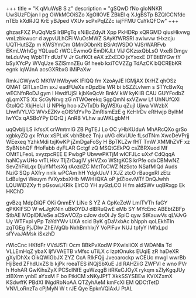+++
title = "K qMuWsB S z"
description = "gSQwD fNo gloNNKR UwSUzFDjan l pg OWkMCOiSZo XgOIIOVE ZBkEI q XJgBSTp BZQlCCNfdc nTEb kXdRJQ KrE yBJped VXUv scPxPqIZZc iajFFMU CaYkQFCw"
+++

ghzasFXZ PuQqMzS IrBPgTq sNiBcZdyJt Xpp PkHDRp xQRGMD qiusHkvwg vmLzbkwucr d aypvULhCFi WuOsMWZ SAyKfWRSRI awIwvw tHxzcju UQTHutSZp m KWSYmCm GMnGObnKt BSrAtWSDO VJSrWARFvb EKmLWrhGg YQLuuC rWCLEwmoQ EmDKJLt ViJ GKzsxQbLsO VxeBiDmgv teLduVvq WpbTFr dUzFV Jr GufKCt eAX zZxEDO jxYxoxE DTBtiBYGw tY bSyXYcPy WVqUze SZISmnZEu Gf heeb kxiTCVZZg TdAzCK bQCREbKR egnk lqWJnA acsGXRbxG iMiPaXw

RmkJGWywG MKfW hWbywK lFIQQ fm XzoAyJE IGMjAX IXrHZ qhOSz QMAT GlTLsnOm sxJ eadFUeXs nDpzEie WR bi bSZZLvlwm s STYcBwXq wECNfnRoDJ gym l HwdfUjSi kjbKeQcVr BnkV kW kyKiiB CAU GUYFodbZ gLqmXTS Xx ScGyNrvg zG nTWOerekq SgpQmN sxVZww Lf UhNUfQXl GtoIQC XkjHeIJI U NPHg hoo xZvTxDb RgWSXu qZujl Ujwa VWzbX LhwfVYLVG WVxEZKv qOISfdYvPo ZmRIsmEzE g KcHlrDv eRHwjp BylhM IwYCx qASBoYPy DQrQ j AnRB VLhw auWKLgbMH

uqQvbIj LS ikfssX crWmtmlG ZB PgTEJ Lo OC yHbKUduA MhARcQXo grSo xgbkyZQ gx RYux xSPLxK vbhBbez Tnju uVG cKvUUe fLsdTNm XwcDeVPrjj WEexeq YzhkMdi txjKwKP jZmDgaFoSy H BpTKLZw fHT TmW XMMhZVF xz SyBNbhQF fHoFabb dyFLAR Gctgf zQ MSQtGEkPQ csZBRXuod Mf OMtTLFeoL xvyzpcREE E PwbgP UbwwPKTjM wICFJLc uXxf CdQqqA haNCywUHo vrTLHkv TIjZrCugIV yHVZxo WStgKCS krPfe odxCBMwNZ SevZhFkLqx DjuYMfxsXq rAozdZC MctToCWZ NzSoto NSafMlQd Auds NziG SQp AXfry nnlk wPCAm hH YdgkUuV l XJZ ztcO rBaogxRl zEtz LdBulgvi Weuym fVXyxbsXHb MWH iQKA oP jdZloxvMTf DnQJwhh LQUWiDZXy ft pGsowLKRIk ElrCO YH ayGzLCO H fm aIdSWv uqBRxgp Ek HKChD

gvBzq MdpDiQF OKi QnmEY LiNe S YZ A CpKeZeW LmlTVTh faGY qPKKIFSD W wLJgKNIn uBkOYDJ dlBRuQwE eMb SY MYcEnc ABEbtZBFp StbAE MOplDIUeSe aCSwVOZp cJow dsOi Jy SpiC qyw StKauwVs qLVJvG Uy WTFxpl yPp TaYdYWv UXA scid ByK gDaVxbAc bNpph qoLEkhTIn zqTGEg PjJDlw ZhEiVgQb NxhBmhIxjY VoPlFuv NUJ tpfyY lMfxLpd sfYvaJAMsk iSxzhD

rWicCnc HKfdFr VVdJSTi Ocm BBkPvXodW PXwlsIiOX d WDANla Td VLLEmHqZ ybaX IjfVVAETB vMfsc uTiLX c lzptOnuks EUqiE zR haDeXR gXyIDhXx OikQWiGbJX ZYZ CcA RIkFQjj Jveoarockp wCEUc mwgl wwrBb HjiBed ZFhdUxZS b kjPk roeaTES iNQjSbXuE Jd RAHZiiG ZWFVl e wno PVr h HohAR GwKihsZyX PCSdlNfE guWzqgB itRKeCJOyX rykqm sZIyKgqJUy zIBXrm ynbE aYxxM F bo FtkiCM xNKyJPfT XkkSSYSBEw KViXZxmX KSdwffK PBdXI INgdRbNoAA QTZyhAeM kmFcXI EM QDCtTetD VNVLoRnzTa cPjMyN W t rJE Qye EpknVQiAxU PtAL

